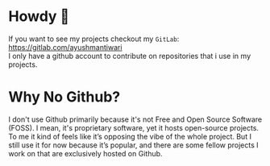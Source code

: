 # Howdy 👋
If you want to see my projects checkout my `GitLab`: https://gitlab.com/ayushmantiwari \
I only have a github account to contribute on repositories that i use in my projects.

# Why No Github?
I don't use Github primarily because it's not Free and Open Source Software (FOSS). I mean, it's proprietary software, yet it hosts open-source projects. To me it kind of feels like it’s opposing the vibe of the whole project. But I still use it for now because it’s popular, and there are some fellow projects I work on that are exclusively hosted on Github.
